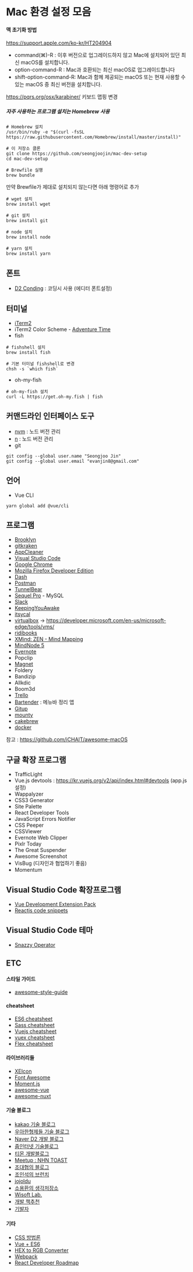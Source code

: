 # Mac 환경 설정 모음

#### 맥 초기화 방법

https://support.apple.com/ko-kr/HT204904

- command(⌘)-R : 이후 버전으로 업그레이드하지 않고 Mac에 설치되어 있던 최신 macOS를 설치합니다.
- option-command-R : Mac과 호환되는 최신 macOS로 업그레이드합니다
- shift-option-command-R: Mac과 함께 제공되는 macOS 또는 현재 사용할 수 있는 macOS 중 최신 버전을 설치합니다.

https://pqrs.org/osx/karabiner/
키보드 맵핑 변경

##### 자주 사용하는 프로그램 설치는 Homebrew 사용

```
# Homebrew 설치
/usr/bin/ruby -e "$(curl -fsSL https://raw.githubusercontent.com/Homebrew/install/master/install)"

# 이 저장소 클론
git clone https://github.com/seongjoojin/mac-dev-setup
cd mac-dev-setup

# Brewfile 실행
brew bundle
```

만약 Brewfile가 제대로 설치되지 않는다면 아래 명령어로 추가

```
# wget 설치
brew install wget

# git 설치
brew install git

# node 설치
brew install node

# yarn 설치
brew install yarn
```

## 폰트

- [D2 Conding](https://github.com/naver/d2codingfont) : 코딩시 사용 (에디터 폰트설정) 

## 터미널

- [iTerm2](https://www.iterm2.com/)
- iTerm2 Color Scheme - [Adventure Time](https://github.com/mbadolato/iTerm2-Color-Schemes/blob/master/schemes/AdventureTime.itermcolors)
- fish

```
# fishshell 설치
brew install fish

# 기본 터미널 fishshell로 변경
chsh -s `which fish`
```

- oh-my-fish

```
# oh-my-fish 설치
curl -L https://get.oh-my.fish | fish
```

## 커맨드라인 인터페이스 도구

- [nvm](https://github.com/creationix/nvm) : 노드 버전 관리
- [n](https://github.com/tj/n) : 노드 버전 관리
- git

```
git config --global user.name "Seongjoo Jin"
git config --global user.email "evanjin8@gmail.com"
```

## 언어

- Vue CLI

```
yarn global add @vue/cli
```

## 프로그램

- [Brooklyn](https://github.com/pedrommcarrasco/Brooklyn)
- [gitkraken](https://www.gitkraken.com/git-client)
- [AppCleaner](http://freemacsoft.net/appcleaner/)
- [Visual Studio Code](https://code.visualstudio.com/)
- [Google Chrome](https://www.google.co.kr/chrome/index.html)
- [Mozilla Firefox Developer Edition](https://www.mozilla.org/ko/firefox/developer/)
- [Dash](https://kapeli.com/dash)
- [Postman](https://www.getpostman.com/)
- [TunnelBear](https://www.tunnelbear.com/)
- [Sequel Pro](https://www.sequelpro.com/) - MySQL
- [Slack](https://slack.com/)
- [KeepingYouAwake](https://github.com/newmarcel/KeepingYouAwake)
- [itsycal](https://www.mowglii.com/itsycal/)
- [virtualbox](https://www.virtualbox.org/) -> https://developer.microsoft.com/en-us/microsoft-edge/tools/vms/
- [ridibooks](https://ridibooks.com/support/app/download)
- [XMind: ZEN - Mind Mapping](https://itunes.apple.com/us/app/xmind-zen-mind-mapping/id1327661892?mt=12)
- [MindNode 5](https://itunes.apple.com/app/mindnode-5/id1289197285?l=en&mt=12&ign-mpt=uo%3D4)
- [Evernote](https://itunes.apple.com/us/app/evernote/id281796108?mt=8)
- Popclip
- [Magnet](https://itunes.apple.com/us/app/magnet/id441258766?mt=12)
- Foldery
- Bandizip
- Allkdic
- Boom3d
- [Trello](https://itunes.apple.com/us/app/trello/id1278508951?mt=12)
- [Bartender](https://www.macbartender.com/) : 메뉴바 정리 앱
- [Gitup](http://gitup.co)
- [mounty](http://www.enjoygineering.com/mounty/)
- [cakebrew](https://www.cakebrew.com/)
- [docker](https://hub.docker.com/editions/community/docker-ce-desktop-mac)

참고 : https://github.com/iCHAIT/awesome-macOS

## 구글 확장 프로그램

- TrafficLight
- Vue.js devtools : https://kr.vuejs.org/v2/api/index.html#devtools (app.js 설정)
- Wappalyzer
- CSS3 Generator
- Site Palette
- React Developer Tools
- JavaScript Errors Notifier
- CSS Peeper
- CSSViewer
- Evernote Web Clipper
- Pixlr Today
- The Great Suspender
- Awesome Screenshot
- VisBug (디자인과 협업하기 좋음)
- Momentum

## Visual Studio Code 확장프로그램

- [Vue Development Extension Pack](https://marketplace.visualstudio.com/items?itemName=changjoo-park.vscode-vue-devpack)
- [Reactjs code snippets](https://marketplace.visualstudio.com/items?itemName=xabikos.ReactSnippets)

## Visual Studio Code 테마

- [Snazzy Operator](https://marketplace.visualstudio.com/items?itemName=aaronthomas.vscode-snazzy-operator)

## ETC

#### 스타일 가이드

- [awesome-style-guide](https://github.com/kciter/awesome-style-guide)

#### cheatsheet

- [ES6 cheatsheet](https://devhints.io/es6)
- [Sass cheatsheet](https://devhints.io/sass)
- [Vuejs cheatsheet](https://vuejs-tips.github.io/cheatsheet/)
- [vuex cheatsheet](https://changjoo-park.github.io/vuex-cheatsheet/)
- [Flex cheatsheet](https://yoksel.github.io/flex-cheatsheet/)

#### 라이브러리들

- [XEIcon](https://xpressengine.github.io/XEIcon/)
- [Font Awesome](https://fontawesome.com/)
- [Moment.js](https://momentjs.com/)
- [awesome-vue](https://github.com/vuejs/awesome-vue)
- [awesome-nuxt](https://github.com/nuxt-community/awesome-nuxt)

#### 기술 블로그

- [kakao 기술 블로그](http://tech.kakao.com/)
- [우아한형제들 기술 블로그](http://woowabros.github.io/)
- [Naver D2 개발 블로그](https://d2.naver.com/home)
- [줌인터넷 기술블로그](https://zuminternet.github.io/)
- [티몬 개발블로그](https://tmondev.blog.me/)
- [Meetup : NHN TOAST](http://meetup.toast.com/)
- [조대협의 블로그](http://bcho.tistory.com/)
- [조인석의 브런치](https://brunch.co.kr/@insuk)
- [jojoldu](http://jojoldu.tistory.com/)
- [소용환의 생각저장소](http://www.sauru.so/)
- [Wisoft Lab.](http://wisoft.tistory.com/)
- [개발 책추천](http://blog.ngelmaum.org/category/%EB%AC%B8%ED%99%94%EC%9D%B4%EC%95%BC%EA%B8%B0)
- [기발자](https://brunch.co.kr/@brunch92ny)

#### 기타

- [CSS 방법론](https://gomdoreepooh.github.io/notes/smacss-bem-oocss)
- [Vue + ES6](https://joshua1988.github.io/es6-online-book/)
- [HEX to RGB Converter](https://www.webpagefx.com/web-design/hex-to-rgb/)
- [Webpack](https://d2.naver.com/helloworld/0239818)
- [React Developer Roadmap](https://github.com/adam-golab/react-developer-roadmap)
